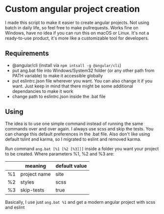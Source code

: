 # Custom angular project creation
I made this script to make it easier to create angular projects. Not using batch in daily life, so feel free to make pullrequests. Works fine on Windows, have no idea if you can run this on macOS or Linux. It's not a ready-to-use product, it's more like a customizable tool for developers.

## Requirements
- @angular/cli (install via `npm intsall -g @angular/cli`)
- put ang.bat file into Windows/System32 folder (or any other path from PATH variable) to make it accessible globally
- put eslintrc.json file wherever you want. You can also change it if you want. Just keep in mind that there might be some additional dependancies to make it work
- change path to eslintrc.json inside the .bat file

## Using
The idea is to use one simple command instead of running the same commands over and over again. I always use scss and skip the tests. You can change this default preferences in the .bat file. Also don't like using default tslint and karma, so I migrated to eslint and removed karma.

Run command `ang.bat [%1 [%2 [%3]]]` inside a folder you want your project to be created.
Where parameters %1, %2 and %3 are:

|    | meaning      | default value |
|----|--------------|---------------|
| %1 | project name | site          |
| %2 | styles       | scss          |
| %3 | skip-tests   | true          |

Basically, I use just `ang.bat %1` and get a modern angular project with scss and eslint
